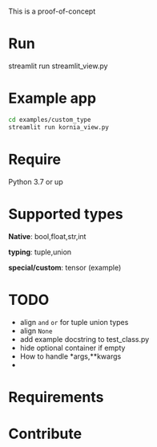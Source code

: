 #
This is a proof-of-concept 

# Run
streamlit run streamlit_view.py

# Example app

```bash
cd examples/custom_type
streamlit run kornia_view.py
```

# Require 
Python 3.7 or up

# Supported types

**Native**: bool,float,str,int

**typing**: tuple,union

**special/custom**: tensor (example)

# TODO
- align `and` `or` for tuple union types
- align `None`
- add example docstring to test_class.py
- hide optional container if empty
- How to handle *args,**kwargs
- 
# Requirements

# Contribute
